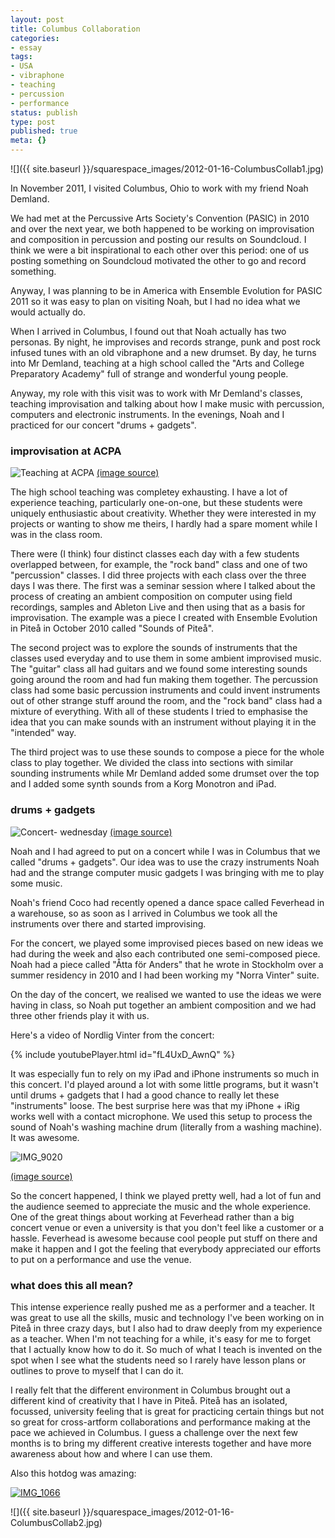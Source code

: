 ```yaml
---
layout: post
title: Columbus Collaboration
categories:
- essay
tags:
- USA
- vibraphone
- teaching
- percussion
- performance
status: publish
type: post
published: true
meta: {}
---
```


![]({{ site.baseurl }}/squarespace_images/2012-01-16-ColumbusCollab1.jpg)

In November 2011, I visited Columbus, Ohio to work with my friend Noah Demland.

We had met at the Percussive Arts Society's Convention (PASIC) in 2010 and over the next year, we both happened to be working on improvisation and composition in percussion and posting our results on Soundcloud. I think we were a bit inspirational to each other over this period: one of us posting something on Soundcloud motivated the other to go and record something.

Anyway, I was planning to be in America with Ensemble Evolution for PASIC 2011 so it was easy to plan on visiting Noah, but I had no idea what we would actually do.

When I arrived in Columbus, I found out that Noah actually has two personas. By night, he improvises and records strange, punk and post rock infused tunes with an old vibraphone and a new drumset. By day, he turns into Mr Demland, teaching at a high school called the "Arts and College Preparatory Academy" full of strange and wonderful young people.

Anyway, my role with this visit was to work with Mr Demland's classes, teaching improvisation and talking about how I make music with percussion, computers and electronic instruments. In the evenings, Noah and I practiced for our concert "drums + gadgets".

### improvisation at ACPA

<!-- TODO: see if these flickr images still work. -->

![Teaching at ACPA](http://farm8.staticflickr.com/7034/6707111289_8474471296.jpg)
[(image source)](http://www.flickr.com/photos/chuck_notorious/6707111289/)

The high school teaching was completey exhausting. I have a lot of experience teaching, particularly one-on-one, but these students were uniquely enthusiastic about creativity. Whether they were interested in my projects or wanting to show me theirs, I hardly had a spare moment while I was in the class room.

There were (I think) four distinct classes each day with a few students overlapped between, for example, the "rock band" class and one of two "percussion" classes.  I did three projects with each class over the three days I was there. The first was a seminar session where I talked about the process of creating an ambient  composition on computer using field recordings, samples and Ableton Live and then using that as a basis for improvisation. The example was a piece I created with Ensemble Evolution in Piteå in October 2010 called "Sounds of Piteå".

The second project was to explore the sounds of instruments that the classes used everyday and to use them in some ambient improvised music. The "guitar" class all had guitars and we found some interesting sounds going around the room and had fun making them together. The percussion class had some basic percussion instruments and could invent instruments out of other strange stuff around the room, and the "rock band" class had a mixture of everything. With all of these students I tried to emphasise the idea that you can make sounds with an instrument without playing it in the "intended" way.

The third project was to use these sounds to compose a piece for the whole class to play together. We divided the class into sections with similar sounding instruments while Mr Demland added some drumset over the top and I added some synth sounds from a Korg Monotron and iPad.

### drums + gadgets

![Concert- wednesday](http://farm7.staticflickr.com/6056/6343814629_6b331bebfc.jpg)
[(image source)](http://www.flickr.com/photos/chuck_notorious/6343814629/)

Noah and I had agreed to put on a concert while I was in Columbus that we called "drums + gadgets". Our idea was to use the crazy instruments Noah had and the strange computer music gadgets I was bringing with me to play some music.

Noah's friend Coco had recently opened a dance space called Feverhead in a warehouse, so as soon as I arrived in Columbus we took all the instruments over there and started improvising.

For the concert, we played some improvised pieces based on new ideas we had during the week and also each contributed one semi-composed piece. Noah had a piece called "Åtta för Anders" that he wrote in Stockholm over a summer residency in 2010 and I had been working my "Norra Vinter" suite.

On the day of the concert, we realised we wanted to use the ideas we were having in class, so Noah put together an ambient composition and we had three other friends play it with us.

Here's a video of Nordlig Vinter from the concert:

<!-- https://youtu.be/fL4UxD_AwnQ -->
{% include youtubePlayer.html id="fL4UxD_AwnQ" %}

<!-- Some of the recordings are up on Soundcloud here: -->
<!-- TODO: Insert soundcloud recordings of columbus collaboration -->

It was especially fun to rely on my iPad and iPhone instruments so much in this concert. I'd played around a lot with some little programs, but it wasn't until drums + gadgets that I had a good chance to really let these "instruments" loose. The best surprise here was that my iPhone + iRig works well with a contact microphone. We used this setup to process the sound of Noah's washing machine drum (literally from a washing machine). It was awesome.

![IMG_9020](http://farm8.staticflickr.com/7153/6707135271_32c13a5b92.jpg)

[(image source)](http://www.flickr.com/photos/chuck_notorious/6707135271/)

So the concert happened, I think we played pretty well, had a lot of fun and the audience seemed to appreciate the music and the whole experience. One of the great things about working at Feverhead rather than a big concert venue or even a university is that you don't feel like a customer or a hassle. Feverhead is awesome because cool people put stuff on there and make it happen and I got the feeling that everybody appreciated our efforts to put on a performance and 
use the venue.

### what does this all mean?

This intense experience really pushed me as a performer and a teacher. It was great to use all the skills, music and technology I've been working on in Piteå in three crazy days, but I also had to draw deeply from my experience as a teacher. When I'm not teaching for a while, it's easy for me to forget that I actually know how to do it. So much of what I teach is invented on the spot when I see what the students need so I rarely have lesson plans or outlines to prove to myself that I can do it.

I really felt that the different environment in Columbus brought out a different kind of creativity that I have in Piteå. Piteå has an isolated, focussed, university feeling that is great for practicing certain things but not so great for cross-artform collaborations and performance making at the pace we achieved in Columbus. I guess a challenge over the next few months is to bring my different creative interests together and have more awareness about how and where I can use them.

Also this hotdog was amazing:

[![IMG_1066](http://farm8.staticflickr.com/7027/6707135699_f2a30533b2.jpg)](http://www.flickr.com/photos/chuck_notorious/6707135699/)

![]({{ site.baseurl }}/squarespace_images/2012-01-16-ColumbusCollab2.jpg)
